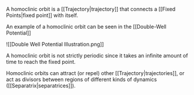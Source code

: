A homoclinic orbit is a [[Trajectory|trajectory]] that connects a [[Fixed Points|fixed point]] with itself. 

An example of a homoclinic orbit can be seen in the [[Double-Well Potential]]

![[Double Well Potential Illustration.png]]

A homoclinic orbit is not strictly periodic since it takes an infinite amount of time to reach the fixed point. 

Homoclinic orbits can attract (or repel) other [[Trajectory|trajectories]], or act as divisors between regions of different kinds of dynamics ([[Separatrix|separatrices]]).